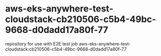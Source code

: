 # aws-eks-anywhere-test-cloudstack-cb210506-c5b4-49bc-9668-d0dadd17a80f-77
repository for use with E2E test job aws-eks-anywhere-test-cloudstack:cb210506-c5b4-49bc-9668-d0dadd17a80f-77
